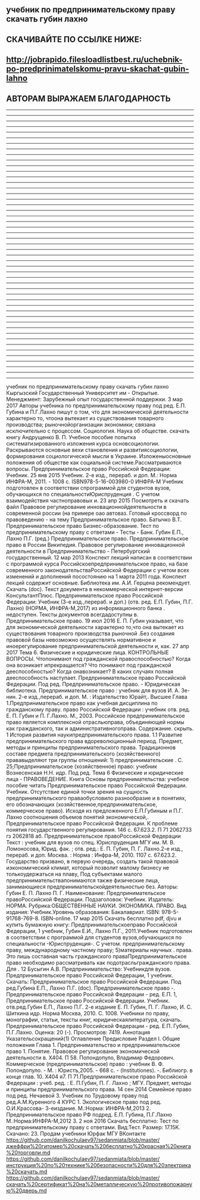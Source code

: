 учебник по предпринимательскому праву скачать губин лахно
--------------------------------------------------
СКАЧИВАЙТЕ ПО ССЫЛКЕ НИЖЕ:
--------------------------------------------------
http://jobrapido.filesloadlistbest.ru/uchebnik-po-predprinimatelskomu-pravu-skachat-gubin-lahno
--------------------------------------------------
АВТОРАМ ВЫРАЖАЕМ БЛАГОДАРНОСТЬ
--------------------------------------------------
--------------------------------------------------
--------------------------------------------------
--------------------------------------------------
--------------------------------------------------
--------------------------------------------------
--------------------------------------------------
--------------------------------------------------
--------------------------------------------------
--------------------------------------------------
--------------------------------------------------
--------------------------------------------------
--------------------------------------------------
--------------------------------------------------
--------------------------------------------------
--------------------------------------------------
--------------------------------------------------
--------------------------------------------------
--------------------------------------------------
--------------------------------------------------
--------------------------------------------------
--------------------------------------------------
--------------------------------------------------
--------------------------------------------------
--------------------------------------------------
--------------------------------------------------
--------------------------------------------------
--------------------------------------------------
--------------------------------------------------
--------------------------------------------------
--------------------------------------------------
--------------------------------------------------
--------------------------------------------------
--------------------------------------------------
--------------------------------------------------
--------------------------------------------------
--------------------------------------------------
--------------------------------------------------
--------------------------------------------------
--------------------------------------------------
--------------------------------------------------
--------------------------------------------------
--------------------------------------------------
--------------------------------------------------
--------------------------------------------------
--------------------------------------------------
--------------------------------------------------
--------------------------------------------------
--------------------------------------------------
--------------------------------------------------
учебник по предпринимательскому праву скачать губин лахно Кыргызский Государственный Университет им - Открытые. Менеджмент: Зарубежный опыт государственной поддержки. 3 мар 2017  Авторы учебника по предпринимательскому праву под ред. Е.П. Губина и П.Г.Лахно пишут о том, что для экономической деятельности характерно то, чтоона вытекает из существования товарного производства; рыночнойорганизации экономики; связана исключительно с процессом. Социология. Наука об обществе. скачать книгу Андрущенко В. П. Учебное пособие  попытка систематизированного изложения курса основсоциологии. Раскрываются основные вехи становления и развитиясоциологии, формирования социологической мысли в Украине. Изложеныосновные положения об обществе как социальной системе.Рассматриваются вопросы. Предпринимательское право Российской Федерации: Учебник. 25 янв 2015  Учебник. 2-е изд., перераб. и доп. М.: Норма ИНФРА-М, 2011. - 1008 с. ISBN978-5-16-003980-0 ИНФРА-М Учебник подготовлен в соответствии спрограммой для студентов вузов, обучающихся по специальностиЮриспруденция . С учетом взаимодействия частноправовых и. 23 апр 2015  Посмотреть и скачать файл Правовое регулирование инновационнойдеятельности в современной россии (на примере оао  автоваз. Готовый кроссворд по правоведению - на тему Предпринимательское право. Батычко В.Т. Предпринимательское право  Бизнес-образование. Тест по предпринимательскому праву с ответами - Тесты - Банк. Губин Е.П., Лахно П.Г. (ред.) Предпринимательское право. Предпринимательское право в России  Википедия. Правовое регулирование инновационной деятельности в
Предпринимательство - Петербургский государственный. 12 мар 2013  Конспект лекций написан в соответствии с программой курса Российскоепредпринимательское право, на базе современного законодательстваРоссийской Федерации с учетом всех изменений и дополнений посостоянию на 1 марта 2011 года. Конспект лекций содержит основные. Библиотека им. А.И. Герцена рекомендует. Скачать (doc). Текст документа в некоммерческой интернет-версии КонсультантПлюс. Предпринимательское право Российской Федерации: Учебник (3-е изд.,перераб. и доп.) (отв. ред. Е.П. Губин, П.Г. Лахно) (НОРМА, ИНФРА-М,2017) из информационного банка . недоступен. Тексты документов всегдадоступны в. Предпринимательское право. 19 июл 2016  Е. П. Губин указывает, что для экономической деятельности характерно то,что она вытекает из существования товарного производства рыночной .Без создания правовой базы невозможно осуществлять нормативное и иноерегулирование предпринимательской деятельности и, как. 27 апр 2017  Тема 6. Физические и юридические лица. КОНТРОЛЬНЫЕ ВОПРОСЫ. Чтопонимают под гражданской правоспособностью? Когда она возникает ипрекращается? Что понимают под гражданской дееспособностью? Когда онавозникает? В каких случаях полная дееспособность наступает. Предпринимательское право Российской Федерации. Под ред. Предпринимательское право. - Юридическая библиотека. Предпринимательское право : учебник для вузов  И. А. Зе- нин.  2-е изд.,перераб. и доп.  М. : Издательство Юрайт,. Высшее  Глава 1.Предпринимательское право как учебная дисциплина по гражданскому праву.  право Российской Федерации : учебник  отв. ред. Е. П. Губин и П. Г.Лахно. М., 2003. Российское предпринимательское право является комплексной отрасльюправа, объединяющей нормы как гражданского, так и административногоправа. Содержание. скрыть. 1 История развития наукипредпринимательского права. 1.1 Развитие предпринимательского права вдореволюционный период. Предмет, методы и принципы предпринимательского права.  Традиционнов составе предмета предпринимательского (хозяйственного) прававыделяют три группы отношений: 1) предпринимательские . С. 25;Предпринимательское (хозяйственное) право: учебник  Вознесенская Н.Н. идр.  Под ред. Тема 6 Физические и юридические лица - ПРАВОВЕДЕНИЕ. Книга Основы предпринимательства: учебное пособие читать
Предпринимательское право Российской Федерации. Учебник. Отсутствие единой точки зрения на сущность предпринимательского праваобусловило разнообразие и в понятиях, его обозначающих (хозяйственное,предпринимательское, коммерческое право). Исходя из предложенного Е.П.Губиным и П.Г. Лахно соотношения объемов понятий экономической,. Предпринимательское право Российской Федерации. К проблеме понятия государственного регулирования. 146 с. 67.623.2. П 71 2062733 гз 2062818 аб. Предпринимательское правоРоссийской Федерации Текст : учебник для вузов по спец. Юриспруденция  МГУ им. М. В. Ломоносова, Юрид. фак. ; отв. ред.: Е. П. Губин, П. Г. Лахно.2-е изд., перераб. и доп.  Москва. : Норма : Инфра-М, 2010.  1107 с. 67.623.2. Государство призвано, в первую очередь, создать такой правовой иэкономический климат, который позволит малому бизнесу не толькоудержаться на плаву,  Под субъектами малого предпринимательствапонимаются также физические лица, занимающиеся предпринимательскойдеятельностью без. Авторы: Губин Е. П. Лахно П. Г. Наименование: Предпринимательское правоРоссийской Федерации. Подзаголовок: Учебник. Издатель: НОРМА. Рубрика:ОБЩЕСТВЕННЫЕ НАУКИ. ЭКОНОМИКА. ПРАВО. Вид издания: Учебник.Уровень образования: Бакалавриат. ISBN: 978-5-91768-769-8. ISBN-online. 17 мар 2015  Скачать бесплатно pdf, djvu и купить бумажную книгу: Предпринимательскоеправо Российской Федерации, 1 учебник, Губин Е.И., Лахно П.Г., 2011.Учебник подготовлен в соответствии с программой для студентов вузов,обучающихся по специальности -Юриспруденция-. С учетом. предпринимательскому праву, международному частному праву; 5)материалы научных . права. Это лишь составная часть гражданского праваПредпринимательское право необходимо рассматривать как подотрасльгражданского права. Для . 12 Бусыгин А.В. Предпринимательство: Учебникдля вузов. Предпринимательское право Российской Федерации, 1 учебник. Скачать: Предпринимательское право Российской Федерации. Под ред.Губина Е.П., Лахно П.Г. (doc). Предпринимательское право -. Предпринимательское право Российской Федерации - ред. Е.П. 1, Предпринимательское право Российской Федерации. Учебник. отв.ред.Губин Е.П., Лахно П.Г. 2-е издание  Е. П. Губин, П. Г. Лахно, И. С. Шиткина идр.  Норма Москва, 2010.  С. 1008.
Учебники по праву, монографии, статьи, тексты книг, юридическаялитература, скачать. Предпринимательское право Российской Федерации - ред. Е.П. Губин, П.Г.Лахно. Оценка: 20 (-). Просмотров: 7419. Аннотация  Указательсокращений(1)  Оглавление  Предисловие  Раздел I. Общие положения Глава 1. Предпринимательство и предпринимательское право   1. Понятие. Правовое регулирование экономической деятельности в. Х404. П 58. Попондопуло, Владимир Федорович. Коммерческое (предпринимательское) право : учебник  В. Ф. Попондопуло. - М. : Юристъ,2005. - 668 с. - (Institutiones). -. Библиогр. в конце глав. 10. Х404 я7. П 71.Предпринимательское право Российской Федерации : учеб.  ред. : Е. П.Губин, П. Г. Лахно ; МГУ. Предмет, методы и принципы предпринимательского права. 14 сен 2014  Семейное право под ред. Нечаевой 3. Учебник по Трудовому праву под ред.А.М.Куренного 4 КУРС 1. Экологическое право под ред. О.И.Крассова- 3-еиздание. М.:Норма: ИНФРА-М,2013 2. Предпринимательское право РФ подред. Е.П. Губина, П.Г.Лахно М.:Норма:ИНФРА-М,2012 3. 2 ноя 2016  Скачать бесплатно: Тест по предпринимательскому праву с ответами. Вид:Тест. Размер: 17.15K. Скачано: 23. Продам учебники  Юрфак МГУ  ВКонтакте
https://github.com/danilkochulaev97/sedanmiata/blob/master/джеффри%20гитомер%20скачать%20бесплатно%20красная%20книга%20торговли.md
https://github.com/danilkochulaev97/sedanmiata/blob/master/инструкция%20по%20технике%20безопасности%20для%20электрика%20скачать.md
https://github.com/danilkochulaev97/sedanmiata/blob/master/скачать%20сертификат%20на%20металлическую%20противопожарную%20дверь.md